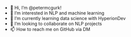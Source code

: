 - 👋 Hi, I’m @petermcgurk!
- 👀 I’m interested in NLP and machine learning
- 🌱 I’m currently learning data science with HyperionDev
- 💞️ I’m looking to collaborate on NLP projects
- 📫 How to reach me on GitHub via DM

<!---
petermcgurk/petermcgurk is a ✨ special ✨ repository because its `README.md` (this file) appears on your GitHub profile.
You can click the Preview link to take a look at your changes.
--->
